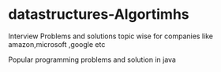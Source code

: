 # datastructures-Algortimhs

Interview Problems and solutions topic wise  for companies like amazon,microsoft ,google etc

Popular programming problems and solution in java
